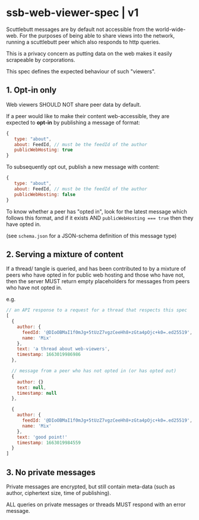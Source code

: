 # ssb-web-viewer-spec | v1

Scuttlebutt messages are by default not accessible from the world-wide-web.
For the purposes of being able to share views into the network, running a scuttlebutt peer which
also responds to http queries.

This is a privacy concern as putting data on the web makes it easily scrapeable by corporations.

This spec defines the expected behaviour of such "viewers".

## 1. Opt-in only

Web viewers SHOULD NOT share peer data by default.

If a peer would like to make their content web-accessible, they are expected to **opt-in** by
publishing a message of format:

```js
{
   type: "about",
   about: FeedId, // must be the feedId of the author
   publicWebHosting: true
}
```

To subsequently opt out, publish a new message with content:

```js
{
   type: "about",
   about: FeedId, // must be the feedId of the author
   publicWebHosting: false
}
```

To know whether a peer has "opted in", look for the latest message which follows this format,
and if it exists AND `publicWebHosting === true` then they have opted in.

(see `schema.json` for a JSON-schema definition of this message type)

## 2. Serving a mixture of content

If a thread/ tangle is queried, and has been contributed to by a mixture of peers who have opted
in for public web hosting and those who have not, then the server MUST return empty placeholders
for messages from peers who have not opted in.

e.g.

```js
// an API response to a request for a thread that respects this spec
[
  {
    author: {
      feedId: '@DIoOBMaI1f0mJg+5tUzZ7vgzCeeHh8+zGta4pOjc+k0=.ed25519',
      name: 'Mix'
    },
    text: 'a thread about web-viewers',
    timestamp: 1663019986986
  },

  // message from a peer who has not opted in (or has opted out)
  {
    author: {}
    text: null,
    timestamp: null
  },

  {
    author: {
      feedId: '@DIoOBMaI1f0mJg+5tUzZ7vgzCeeHh8+zGta4pOjc+k0=.ed25519',
      name: 'Mix'
    },
    text: 'good point!'
    timestamp: 1663019984559
  }
]
```

## 3. No private messages

Private messages are encrypted, but still contain meta-data (such as author, ciphertext size,
time of publishing).

ALL queries on private messages or threads MUST respond with an error message.

